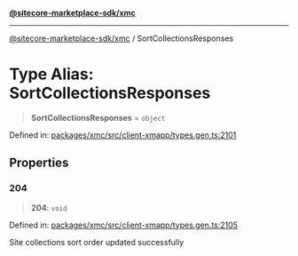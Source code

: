 [**@sitecore-marketplace-sdk/xmc**](../README.md)

***

[@sitecore-marketplace-sdk/xmc](../README.md) / SortCollectionsResponses

# Type Alias: SortCollectionsResponses

> **SortCollectionsResponses** = `object`

Defined in: [packages/xmc/src/client-xmapp/types.gen.ts:2101](https://github.com/Sitecore/sitecore-marketplace-sdk/blob/af886e6134b8d1079ef5b8ef70b7eb2f1d9c8aeb/packages/xmc/src/client-xmapp/types.gen.ts#L2101)

## Properties

### 204

> **204**: `void`

Defined in: [packages/xmc/src/client-xmapp/types.gen.ts:2105](https://github.com/Sitecore/sitecore-marketplace-sdk/blob/af886e6134b8d1079ef5b8ef70b7eb2f1d9c8aeb/packages/xmc/src/client-xmapp/types.gen.ts#L2105)

Site collections sort order updated successfully
